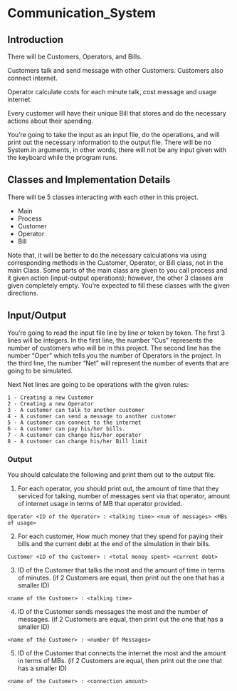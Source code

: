 # Communication_System

## Introduction

There will be Customers, Operators, and Bills.

Customers talk and send message with other Customers.
Customers also connect internet.

Operator calculate costs for each minute talk, cost message and usage internet.

Every customer will have their unique Bill that stores and do the necessary actions about their spending.

You’re going to take the input as an input file, do the operations, and will print out the necessary information to the output file. There will be no System.in arguments, in other words, there will not be any input given with the keyboard while the program runs.

## Classes and Implementation Details

There will be 5 classes interacting with each other in this project.

- Main
- Process
- Customer
- Operator
- Bill

Note that, it will be better to do the necessary calculations via using corresponding methods in the Customer, Operator, or Bill class, not in the main Class. Some parts of the main class are given to you call process and it given action (input-output operations); however, the other 3 classes are given completely empty. You’re expected to fill these classes with the given directions.

## Input/Output
You’re going to read the input file line by line or token by token. The first 3 lines
will be integers. In the first line, the number “Cus” represents the number of customers
who will be in this project. The second line has the number “Oper” which tells you the
number of Operators in the project. In the third line, the number “Net” will represent
the number of events that are going to be simulated.

Next Net lines are going to be operations with the given rules:

```
1 - Creating a new Customer
2 - Creating a new Operator
3 - A customer can talk to another customer
4 - A customer can send a message to another customer
5 - A customer can connect to the internet
6 - A customer can pay his/her bills.
7 - A customer can change his/her operator
8 - A customer can change his/her Bill limit
```

### Output
You should calculate the following and print them out to the output file.

1. For each operator, you should print out, the amount of time that they serviced for
talking, number of messages sent via that operator, amount of internet usage in terms
of MB that operator provided.

```
Operator <ID of the Operator> : <talking time> <num of messages> <MBs of usage>
```
2. For each customer, How much money that they spend for paying their bills and
the current debt at the end of the simulation in their bills.

```
Customer <ID of the Customer> : <total money spent> <current debt>
```

3. ID of the Customer that talks the most and the amount of time in terms of
minutes. (if 2 Customers are equal, then print out the one that has a smaller ID)

```
<name of the Customer> : <talking time>
```

4. ID of the Customer sends messages the most and the number of messages. (if 2 Customers are equal, then print out the one that has a smaller ID)

```
<name of the Customer> : <number Of Messages>
```
5. ID of the Customer that connects the internet the most and the amount in
terms of MBs. (if 2 Customers are equal, then print out the one that has a smaller ID)

```
<name of the Customer> : <connection amount> 
```

